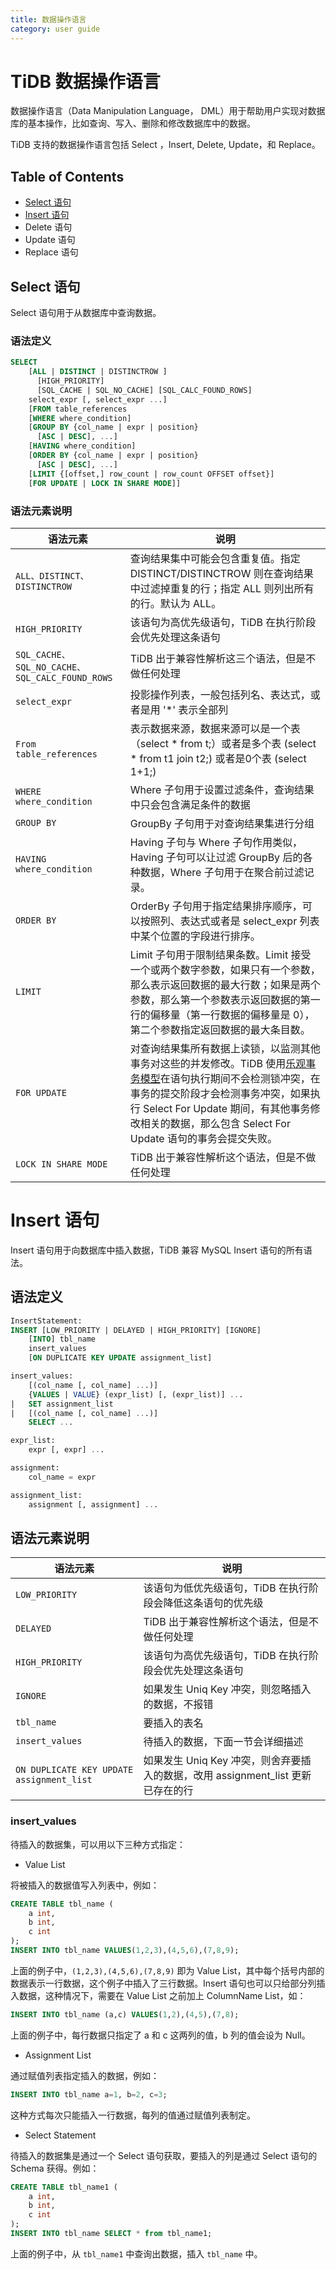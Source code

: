```yaml
---
title: 数据操作语言
category: user guide
---
```


# TiDB 数据操作语言

数据操作语言（Data Manipulation Language， DML）用于帮助用户实现对数据库的基本操作，比如查询、写入、删除和修改数据库中的数据。

TiDB 支持的数据操作语言包括 Select ，Insert, Delete, Update，和 Replace。

## Table of Contents
+ [Select 语句](#select-语句)
+ [Insert 语句](#insert-语句)
+ Delete 语句
+ Update 语句
+ Replace 语句

## Select 语句

Select 语句用于从数据库中查询数据。

### 语法定义

```sql
SELECT
    [ALL | DISTINCT | DISTINCTROW ]
      [HIGH_PRIORITY]
      [SQL_CACHE | SQL_NO_CACHE] [SQL_CALC_FOUND_ROWS]
    select_expr [, select_expr ...]
    [FROM table_references
    [WHERE where_condition]
    [GROUP BY {col_name | expr | position}
      [ASC | DESC], ...]
    [HAVING where_condition]
    [ORDER BY {col_name | expr | position}
      [ASC | DESC], ...]
    [LIMIT {[offset,] row_count | row_count OFFSET offset}]
    [FOR UPDATE | LOCK IN SHARE MODE]]
```

### 语法元素说明

|语法元素 | 说明|
|-------- | -----------|
|`ALL、DISTINCT、DISTINCTROW` | 查询结果集中可能会包含重复值。指定 DISTINCT/DISTINCTROW 则在查询结果中过滤掉重复的行；指定 ALL 则列出所有的行。默认为 ALL。|
|`HIGH_PRIORITY` | 该语句为高优先级语句，TiDB 在执行阶段会优先处理这条语句|
|`SQL_CACHE、SQL_NO_CACHE、SQL_CALC_FOUND_ROWS` | TiDB 出于兼容性解析这三个语法，但是不做任何处理|
|`select_expr` | 投影操作列表，一般包括列名、表达式，或者是用 '*' 表示全部列|
|`From table_references` | 表示数据来源，数据来源可以是一个表（select * from t;）或者是多个表 (select * from t1 join t2;) 或者是0个表 (select 1+1;)|
|`WHERE where_condition` | Where 子句用于设置过滤条件，查询结果中只会包含满足条件的数据|
|`GROUP BY` | GroupBy 子句用于对查询结果集进行分组|
|`HAVING where_condition` | Having 子句与 Where 子句作用类似，Having 子句可以让过滤 GroupBy 后的各种数据，Where 子句用于在聚合前过滤记录。|
|`ORDER BY` | OrderBy 子句用于指定结果排序顺序，可以按照列、表达式或者是 select_expr 列表中某个位置的字段进行排序。|
|`LIMIT` | Limit 子句用于限制结果条数。Limit 接受一个或两个数字参数，如果只有一个参数，那么表示返回数据的最大行数；如果是两个参数，那么第一个参数表示返回数据的第一行的偏移量（第一行数据的偏移量是 0），第二个参数指定返回数据的最大条目数。|
|`FOR UPDATE` | 对查询结果集所有数据上读锁，以监测其他事务对这些的并发修改。TiDB 使用[乐观事务模型](https://github.com/pingcap/docs-cn/blob/master/op-guide/mysql-compatibility.md#事务)在语句执行期间不会检测锁冲突，在事务的提交阶段才会检测事务冲突，如果执行 Select For Update 期间，有其他事务修改相关的数据，那么包含 Select For Update 语句的事务会提交失败。|
|`LOCK IN SHARE MODE` | TiDB 出于兼容性解析这个语法，但是不做任何处理|

# Insert 语句

Insert 语句用于向数据库中插入数据，TiDB 兼容 MySQL Insert 语句的所有语法。

## 语法定义

```sql
InsertStatement:
INSERT [LOW_PRIORITY | DELAYED | HIGH_PRIORITY] [IGNORE]
    [INTO] tbl_name
    insert_values
    [ON DUPLICATE KEY UPDATE assignment_list]

insert_values:
    [(col_name [, col_name] ...)]
    {VALUES | VALUE} (expr_list) [, (expr_list)] ...
|   SET assignment_list
|   [(col_name [, col_name] ...)]
    SELECT ...

expr_list:
    expr [, expr] ...

assignment:
    col_name = expr

assignment_list:
    assignment [, assignment] ...
```

## 语法元素说明

|语法元素 | 说明|
|-------- | -----------|
|`LOW_PRIORITY` | 该语句为低优先级语句，TiDB 在执行阶段会降低这条语句的优先级|
|`DELAYED` | TiDB 出于兼容性解析这个语法，但是不做任何处理|
|`HIGH_PRIORITY` | 该语句为高优先级语句，TiDB 在执行阶段会优先处理这条语句|
|`IGNORE` | 如果发生 Uniq Key 冲突，则忽略插入的数据，不报错|
|`tbl_name` | 要插入的表名|
|`insert_values` | 待插入的数据，下面一节会详细描述|
|`ON DUPLICATE KEY UPDATE assignment_list` | 如果发生 Uniq Key 冲突，则舍弃要插入的数据，改用 assignment_list 更新已存在的行|

### insert_values

待插入的数据集，可以用以下三种方式指定：

* Value List

将被插入的数据值写入列表中，例如：

```sql
CREATE TABLE tbl_name (
    a int,
    b int,
    c int
);
INSERT INTO tbl_name VALUES(1,2,3),(4,5,6),(7,8,9);
```

上面的例子中，`(1,2,3),(4,5,6),(7,8,9)` 即为 Value List，其中每个括号内部的数据表示一行数据，这个例子中插入了三行数据。Insert 语句也可以只给部分列插入数据，这种情况下，需要在 Value List 之前加上 ColumnName List，如：


```sql
INSERT INTO tbl_name (a,c) VALUES(1,2),(4,5),(7,8);
```

上面的例子中，每行数据只指定了 a 和 c 这两列的值，b 列的值会设为 Null。

* Assignment List

通过赋值列表指定插入的数据，例如：

```sql
INSERT INTO tbl_name a=1, b=2, c=3;
```

这种方式每次只能插入一行数据，每列的值通过赋值列表制定。

* Select Statement

待插入的数据集是通过一个 Select 语句获取，要插入的列是通过 Select 语句的 Schema 获得。例如：
```sql
CREATE TABLE tbl_name1 (
    a int,
    b int,
    c int
);
INSERT INTO tbl_name SELECT * from tbl_name1;
```

上面的例子中，从 `tbl_name1` 中查询出数据，插入 `tbl_name` 中。
